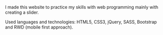 I made this website to practice my skills with web programming mainly with creating a slider.

Used languages and technologies: HTML5, CSS3, jQuery, SASS, Bootstrap and RWD (mobile first approach).
